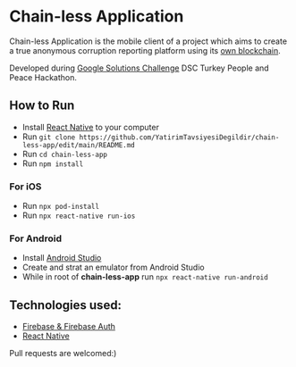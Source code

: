 # Chain-less Application
Chain-less Application is the mobile client of a project which aims to create a true anonymous corruption reporting platform using its [own blockchain](https://github.com/YatirimTavsiyesiDegildir/chain-less-blockchain).

Developed during [Google Solutions Challenge](https://developers.google.com/community/dsc-solution-challenge) DSC Turkey People and Peace Hackathon.
## How to Run
- Install [React Native](https://reactnative.dev/) to your computer
- Run `git clone https://github.com/YatirimTavsiyesiDegildir/chain-less-app/edit/main/README.md`
- Run `cd chain-less-app`
- Run `npm install`
### For iOS
- Run `npx pod-install`
- Run `npx react-native run-ios`
### For Android
- Install [Android Studio](https://developer.android.com/studio)
- Create and strat an emulator from Android Studio
- While in root of **chain-less-app** run `npx react-native run-android`
## Technologies used:
- [Firebase & Firebase Auth](https://firebase.google.com/)
- [React Native](https://reactnative.dev/)

Pull requests are welcomed:)
